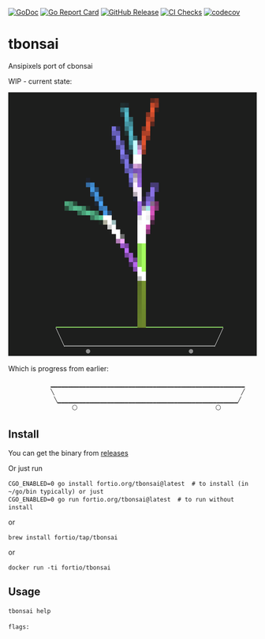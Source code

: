 [![GoDoc](https://godoc.org/fortio.org/tbonsai?status.svg)](https://pkg.go.dev/fortio.org/tbonsai)
[![Go Report Card](https://goreportcard.com/badge/fortio.org/tbonsai)](https://goreportcard.com/report/fortio.org/tbonsai)
[![GitHub Release](https://img.shields.io/github/release/fortio/tbonsai.svg?style=flat)](https://github.com/fortio/tbonsai/releases/)
[![CI Checks](https://github.com/fortio/tbonsai/actions/workflows/include.yml/badge.svg)](https://github.com/fortio/tbonsai/actions/workflows/include.yml)
[![codecov](https://codecov.io/github/fortio/tbonsai/graph/badge.svg?token=Yx6QaeQr1b)](https://codecov.io/github/fortio/tbonsai)

# tbonsai

Ansipixels port of cbonsai

WIP - current state:

![Screenshot](example.png)

Which is progress from earlier:

```
            ▁▁▁▁▁▁▁▁▁▁▁▁▁▁▁▁▁▁▁▁▁▁▁▁▁▁▁▁▁▁▁▁▁▁▁▁▁▁▁▁▁▁▁▁▁▁▁▁▁▁▁▁▁▁▁
            ╲                                                     ╱
             ╲▁▁▁▁▁▁▁▁▁▁▁▁▁▁▁▁▁▁▁▁▁▁▁▁▁▁▁▁▁▁▁▁▁▁▁▁▁▁▁▁▁▁▁▁▁▁▁▁▁▁▁╱
                  ⚪                                       ⚪
```

## Install
You can get the binary from [releases](https://github.com/fortio/tbonsai/releases)

Or just run
```
CGO_ENABLED=0 go install fortio.org/tbonsai@latest  # to install (in ~/go/bin typically) or just
CGO_ENABLED=0 go run fortio.org/tbonsai@latest  # to run without install
```

or
```
brew install fortio/tap/tbonsai
```

or
```
docker run -ti fortio/tbonsai
```


## Usage

```
tbonsai help

flags:
```
